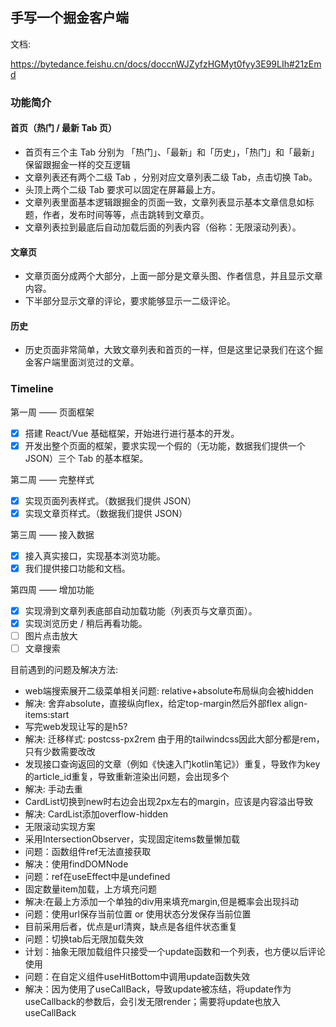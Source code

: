 ## 手写一个掘金客户端

文档:

https://bytedance.feishu.cn/docs/doccnWJZyfzHGMyt0fyy3E99LIh#21zEmd

### 功能简介

#### 首页（热门 / 最新 Tab 页）
- 首页有三个主 Tab 分别为 「热门」、「最新」和「历史」，「热门」和「最新」保留跟掘金一样的交互逻辑
- 文章列表还有两个二级 Tab ，分别对应文章列表二级 Tab，点击切换 Tab。
- 头顶上两个二级 Tab 要求可以固定在屏幕最上方。
- 文章列表里面基本逻辑跟掘金的页面一致，文章列表显示基本文章信息如标题，作者，发布时间等等，点击跳转到文章页。
- 文章列表拉到最底后自动加载后面的列表内容（俗称：无限滚动列表）。

#### 文章页
- 文章页面分成两个大部分，上面一部分是文章头图、作者信息，并且显示文章内容。
- 下半部分显示文章的评论，要求能够显示一二级评论。

#### 历史
- 历史页面非常简单，大致文章列表和首页的一样，但是这里记录我们在这个掘金客户端里面浏览过的文章。

### Timeline

第一周 —— 页面框架
- [x] 搭建 React/Vue 基础框架，开始进行进行基本的开发。
- [x] 开发出整个页面的框架，要求实现一个假的（无功能，数据我们提供一个 JSON）三个 Tab 的基本框架。

第二周 —— 完整样式
- [x] 实现页面列表样式。（数据我们提供 JSON）
- [x] 实现文章页样式。（数据我们提供 JSON）

第三周 —— 接入数据
- [x] 接入真实接口，实现基本浏览功能。
- [x] 我们提供接口功能和文档。

第四周 —— 增加功能
- [x] 实现滑到文章列表底部自动加载功能（列表页与文章页面）。
- [x] 实现浏览历史 / 稍后再看功能。
- [ ] 图片点击放大
- [ ] 文章搜索

目前遇到的问题及解决方法:

- web端搜索展开二级菜单相关问题: relative+absolute布局纵向会被hidden
- 解决: 舍弃absolute，直接纵向flex，给定top-margin然后外部flex align-items:start
- 写完web发现让写的是h5? 
- 解决: 迁移样式: postcss-px2rem 由于用的tailwindcss因此大部分都是rem，只有少数需要改改
- 发现接口查询返回的文章（例如《快速入门kotlin笔记》）重复，导致作为key的article_id重复，导致重新渲染出问题，会出现多个
- 解决: 手动去重
- CardList切换到new时右边会出现2px左右的margin，应该是内容溢出导致
- 解决: CardList添加overflow-hidden
- 无限滚动实现方案
- 采用IntersectionObserver，实现固定items数量懒加载
- 问题：函数组件ref无法直接获取
- 解决：使用findDOMNode
- 问题：ref在useEffect中是undefined
- 固定数量item加载，上方填充问题
- 解决:在最上方添加一个单独的div用来填充margin,但是概率会出现抖动
- 问题：使用url保存当前位置 or 使用状态分发保存当前位置
- 目前采用后者，优点是url清爽，缺点是各组件状态重复
- 问题：切换tab后无限加载失效
- 计划：抽象无限加载组件只接受一个update函数和一个列表，也方便以后评论使用
- 问题：在自定义组件useHitBottom中调用update函数失效
- 解决：因为使用了useCallBack，导致update被冻结，将update作为useCallback的参数后，会引发无限render；需要将update也放入useCallBack